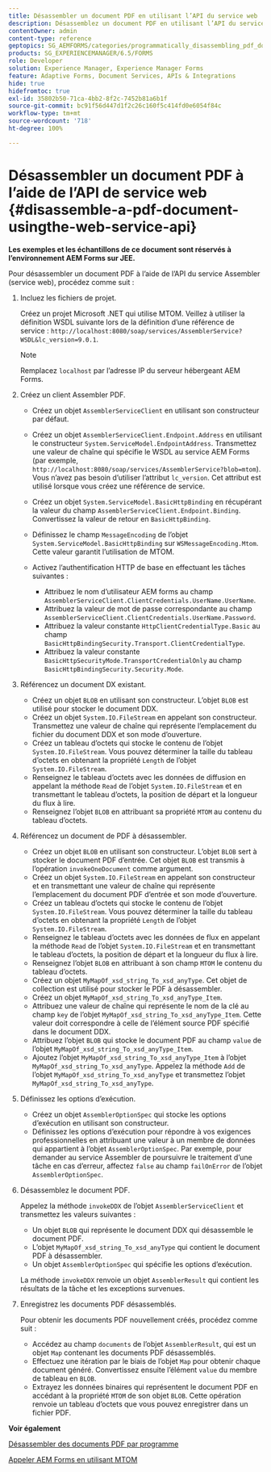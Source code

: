 ```yaml
---
title: Désassembler un document PDF en utilisant l’API du service web
description: Désassemblez un document PDF en utilisant l’API du service Assembler.
contentOwner: admin
content-type: reference
geptopics: SG_AEMFORMS/categories/programmatically_disassembling_pdf_documents
products: SG_EXPERIENCEMANAGER/6.5/FORMS
role: Developer
solution: Experience Manager, Experience Manager Forms
feature: Adaptive Forms, Document Services, APIs & Integrations
hide: true
hidefromtoc: true
exl-id: 35802b50-71ca-4bb2-8f2c-7452b81a6b1f
source-git-commit: bc91f56d447d1f2c26c160f5c414fd0e6054f84c
workflow-type: tm+mt
source-wordcount: '718'
ht-degree: 100%

---
```


# Désassembler un document PDF à l’aide de l’API de service web {#disassemble-a-pdf-document-usingthe-web-service-api}

**Les exemples et les échantillons de ce document sont réservés à l’environnement AEM Forms sur JEE.**

Pour désassembler un document PDF à l’aide de l’API du service Assembler (service web), procédez comme suit :

1. Incluez les fichiers de projet.

   Créez un projet Microsoft .NET qui utilise MTOM. Veillez à utiliser la définition WSDL suivante lors de la définition d’une référence de service : `http://localhost:8080/soap/services/AssemblerService?WSDL&lc_version=9.0.1`.

   >[!NOTE]
   >
   >Remplacez `localhost` par l’adresse IP du serveur hébergeant AEM Forms.

1. Créez un client Assembler PDF.

   * Créez un objet `AssemblerServiceClient` en utilisant son constructeur par défaut.
   * Créez un objet `AssemblerServiceClient.Endpoint.Address` en utilisant le constructeur `System.ServiceModel.EndpointAddress`. Transmettez une valeur de chaîne qui spécifie le WSDL au service AEM Forms (par exemple, `http://localhost:8080/soap/services/AssemblerService?blob=mtom`). Vous n’avez pas besoin d’utiliser l’attribut `lc_version`. Cet attribut est utilisé lorsque vous créez une référence de service.
   * Créez un objet `System.ServiceModel.BasicHttpBinding` en récupérant la valeur du champ `AssemblerServiceClient.Endpoint.Binding`. Convertissez la valeur de retour en `BasicHttpBinding`.
   * Définissez le champ `MessageEncoding` de l’objet `System.ServiceModel.BasicHttpBinding` sur `WSMessageEncoding.Mtom`. Cette valeur garantit l’utilisation de MTOM.
   * Activez l’authentification HTTP de base en effectuant les tâches suivantes :

      * Attribuez le nom d’utilisateur AEM forms au champ `AssemblerServiceClient.ClientCredentials.UserName.UserName`.
      * Attribuez la valeur de mot de passe correspondante au champ `AssemblerServiceClient.ClientCredentials.UserName.Password`.
      * Attribuez la valeur constante `HttpClientCredentialType.Basic` au champ `BasicHttpBindingSecurity.Transport.ClientCredentialType`.
      * Attribuez la valeur constante `BasicHttpSecurityMode.TransportCredentialOnly` au champ `BasicHttpBindingSecurity.Security.Mode`.

1. Référencez un document DX existant.

   * Créez un objet `BLOB` en utilisant son constructeur. L’objet `BLOB` est utilisé pour stocker le document DDX.
   * Créez un objet `System.IO.FileStream` en appelant son constructeur. Transmettez une valeur de chaîne qui représente l’emplacement du fichier du document DDX et son mode d’ouverture.
   * Créez un tableau d’octets qui stocke le contenu de l’objet `System.IO.FileStream`. Vous pouvez déterminer la taille du tableau d’octets en obtenant la propriété `Length` de l’objet `System.IO.FileStream`.
   * Renseignez le tableau d’octets avec les données de diffusion en appelant la méthode `Read` de l’objet `System.IO.FileStream` et en transmettant le tableau d’octets, la position de départ et la longueur du flux à lire.
   * Renseignez l’objet `BLOB` en attribuant sa propriété `MTOM` au contenu du tableau d’octets.

1. Référencez un document de PDF à désassembler.

   * Créez un objet `BLOB` en utilisant son constructeur. L’objet `BLOB` sert à stocker le document PDF d’entrée. Cet objet `BLOB` est transmis à l’opération `invokeOneDocument` comme argument.
   * Créez un objet `System.IO.FileStream` en appelant son constructeur et en transmettant une valeur de chaîne qui représente l’emplacement du document PDF d’entrée et son mode d’ouverture.
   * Créez un tableau d’octets qui stocke le contenu de l’objet `System.IO.FileStream`. Vous pouvez déterminer la taille du tableau d’octets en obtenant la propriété `Length` de l’objet `System.IO.FileStream`.
   * Renseignez le tableau d’octets avec les données de flux en appelant la méthode `Read` de l’objet `System.IO.FileStream` et en transmettant le tableau d’octets, la position de départ et la longueur du flux à lire.
   * Renseignez l’objet `BLOB` en attribuant à son champ `MTOM` le contenu du tableau d’octets.
   * Créez un objet `MyMapOf_xsd_string_To_xsd_anyType`. Cet objet de collection est utilisé pour stocker le PDF à désassembler.
   * Créez un objet `MyMapOf_xsd_string_To_xsd_anyType_Item`.
   * Attribuez une valeur de chaîne qui représente le nom de la clé au champ `key` de l’objet `MyMapOf_xsd_string_To_xsd_anyType_Item`. Cette valeur doit correspondre à celle de l’élément source PDF spécifié dans le document DDX.
   * Attribuez l’objet `BLOB` qui stocke le document PDF au champ `value` de l’objet `MyMapOf_xsd_string_To_xsd_anyType_Item`.
   * Ajoutez l’objet `MyMapOf_xsd_string_To_xsd_anyType_Item` à l’objet `MyMapOf_xsd_string_To_xsd_anyType`. Appelez la méthode `Add` de l’objet `MyMapOf_xsd_string_To_xsd_anyType` et transmettez l’objet `MyMapOf_xsd_string_To_xsd_anyType`.

1. Définissez les options d’exécution.

   * Créez un objet `AssemblerOptionSpec` qui stocke les options d’exécution en utilisant son constructeur.
   * Définissez les options d’exécution pour répondre à vos exigences professionnelles en attribuant une valeur à un membre de données qui appartient à l’objet `AssemblerOptionSpec`. Par exemple, pour demander au service Assembler de poursuivre le traitement d’une tâche en cas d’erreur, affectez `false` au champ `failOnError` de l’objet `AssemblerOptionSpec`.

1. Désassemblez le document PDF.

   Appelez la méthode `invokeDDX` de l’objet `AssemblerServiceClient` et transmettez les valeurs suivantes :

   * Un objet `BLOB` qui représente le document DDX qui désassemble le document PDF.
   * L’objet `MyMapOf_xsd_string_To_xsd_anyType` qui contient le document PDF à désassembler.
   * Un objet `AssemblerOptionSpec` qui spécifie les options d’exécution.

   La méthode `invokeDDX` renvoie un objet `AssemblerResult` qui contient les résultats de la tâche et les exceptions survenues.

1. Enregistrez les documents PDF désassemblés.

   Pour obtenir les documents PDF nouvellement créés, procédez comme suit :

   * Accédez au champ `documents` de l’objet `AssemblerResult`, qui est un objet `Map` contenant les documents PDF désassemblés.
   * Effectuez une itération par le biais de l’objet `Map` pour obtenir chaque document généré. Convertissez ensuite l’élément `value` du membre de tableau en `BLOB`.
   * Extrayez les données binaires qui représentent le document PDF en accédant à la propriété `MTOM` de son objet `BLOB`. Cette opération renvoie un tableau d’octets que vous pouvez enregistrer dans un fichier PDF.

**Voir également**

[Désassembler des documents PDF par programme](/help/forms/developing/programmatically-disassembling-pdf-documents.md#programmatically-disassembling-pdf-documents)

[Appeler AEM Forms en utilisant MTOM](/help/forms/developing/invoking-aem-forms-using-web.md#invoking-aem-forms-using-mtom)
